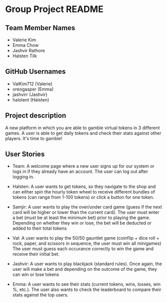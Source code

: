 # Group Project README

## Team Member Names
- Valerie Kim
- Emma Chow
- Jashvir Rathore
- Halsten Tilk

## GitHub Usernames 
- ValKim712 (Valerie)
- oreogasper (Emma)
- jashvirr (Jashvir)
- halstent (Halsten)

## Project description
A new platform in which you are able to gamble virtual tokens in 3 different games.
A user is able to get daily tokens and check their stats against other players.
It's time to gamble!

## User Stories
- Team: A welcome page where a new user signs up for our system or logs in if they already have an account. 
The user can log out after logging in.

- Halsten: A user wants to get tokens, so they navigate to the shop and can either spin the hourly token wheel to 
receive different bundles of tokens (can range from 1-100 tokens) or click a button for one token.

- Samjir: A user wants to play the over/under card game (guess if the next card will be higher or lower than the 
current card). The user must enter a bet (must be at least the minimum bet) prior to playing the game. 
Depending on whether they win or lose, the bet will be deducted or added to their total tokens

- Val: A user wants to play the 50/50 gauntlet game (coinflip + dice roll + rock, paper, and scissors in sequence, 
the user must win all minigames) The user must guess each occurance correctly to win the game and receive their 
initial bet.

- Jashvir: A user wants to play blackjack (standard rules). Once again, the user will make a bet and depending on the
outcome of the game, they can win or lose tokens

- Emma: A user wants to see their stats (current tokens, wins, losses, win %, etc.). The user also wants to check the 
leaderboard to compare their stats against the top users.
